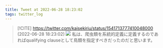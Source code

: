```yaml
---
title: Tweet at 2022-06-28 18:23:02
tags: twitter_log
---
```


> [!CITE] https://twitter.com/kaisekiriu/status/1541713777410048000 (2022-06-28 18:23:02)
> ![](https://twitter.com/kaisekiriu/status/1541713777410048000)
> 私は、爬虫類を系統的定義に定義するのであればqualifying clauseとして鳥類を指定すべきだったのだと思います。
